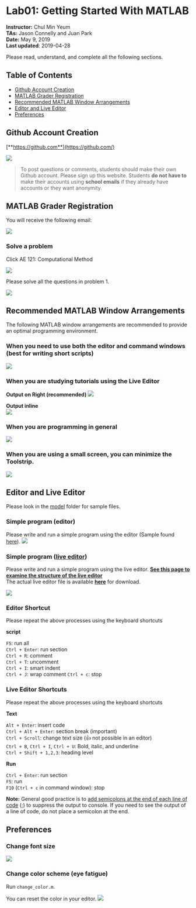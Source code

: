 # Lab01: Getting Started With MATLAB

**Instructor:** Chul Min Yeum     
**TAs:** Jason Connelly and Juan Park  
**Date:** May 9, 2019   
**Last updated**: 2019-04-28

Please read, understand, and complete all the following sections.
## Table of Contents
- [Github Account Creation](#github-account-creation)
- [MATLAB Grader Registration](#matlab-grader-registration)
- [Recommended MATLAB Window Arrangements](#recommended-matlab-window-arrangements)
- [Editor and Live Editor](#editor-and-live-editor)
- [Preferences](#preferences)

## Github Account Creation
[**https://github.com**](https://github.com/)

![](img/github.png)

>To post questions or comments, students should make their own Github account. Please sign up this website. Students **do not have to** make their accounts using **school emails** if they already have accounts or they want anonymity.

## MATLAB Grader Registration  

You will receive the following email:

![](img/matlab_grader_invitation.png)

### Solve a problem
Click AE 121: Computational Method

![](img/matlab_grader_main.png)

Please solve all the questions in problem 1.

![](img/lab01_problem1.png)
 
## Recommended MATLAB Window Arrangements
The following MATLAB window arrangements are recommended to provide an optimal programming environment.

### When you need to use both the editor and command windows (best for writing short scripts)
![](img/window_command_window.png)

### When you are studying tutorials using the Live Editor

**Output on Right (recommended)** 
![](img/live_editor_output_side.png)

**Output inline**  
![](img/live_editor_output_inline.png)

### When you are programming in general
![](img/window_programming.png)

### When you are using a small screen, you can minimize the Toolstrip. 
![](img/toolstrip.png)

## Editor and Live Editor
Please look in the [model](model) folder for sample files.
### Simple program (editor)
Please write and run a simple program using the editor (Sample found [here](model/sample_problem_editor.m)).
![](img/sample_problem_editor.png)

### Simple program ([live editor](https://www.mathworks.com/products/matlab/live-editor.html)) 
Please write and run a simple program using the live editor.
[**See this page to examine the structure of the live editor**](sample_problem_live_editor.pdf)   
The actual live editor file is available [**here**](model/sample_problem_live_editor.mlx) for download.

![](img/sample_problem_live_editor.png)

### Editor Shortcut
Please repeat the above processes using the keyboard shortcuts

**script**  

`F5`: run all    
`Ctrl + Enter`: run section  
`Ctrl + R`: comment   
`Ctrl + T`: uncomment   
`Ctrl + I`: smart indent   
`Ctrl + J`: wrap comment 
`Ctrl + c`: stop   
 
### Live Editor Shortcuts
Please repeat the above processes using the keyboard shortcuts

**Text**  

`Alt + Enter`: insert code   
`Ctrl + Alt + Enter`: section break (important)   
`Ctrl + Scroll`: change text size (:+1: not possible in an editor)   
`Ctrl + B`, `Ctrl + I`, `Ctrl + U`: Bold, italic, and underline   
`Ctrl + Shift + 1,2,3`: heading level   

**Run**  

`Ctrl + Enter`: run section   
`F5`: run    
`F10` (`Ctrl + c` in command window): stop   

**Note:** General good practice is to [add semicolons at the end of each line of code](https://www.quora.com/When-and-why-do-we-use-semicolons-in-MATLAB) (;) to suppress the output to console. If you need to see the output of a line of code, do not place a semicolon at the end.

## Preferences 
### Change font size
![](img/change_font_size.png)

### Change color scheme (eye fatigue)
Run `change_color.m`.

You can reset the color in your editor.
![](img/default_color.png)

